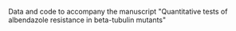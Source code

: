 Data and code to accompany the manuscript "Quantitative tests of albendazole resistance in beta-tubulin mutants"

